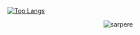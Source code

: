 [![Top Langs](https://github-readme-stats.vercel.app/api/top-langs/?username=sarpere)](https://github.com/sarpere/github-readme-stats)

<p align="center"> <img src="https://github-readme-stats.vercel.app/api?username=sarpere&show_icons=true&theme=dark" alt="sarpere" />


